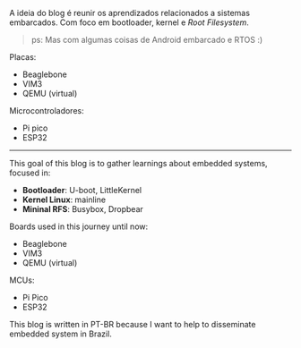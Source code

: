
A ideia do blog é reunir os aprendizados relacionados a sistemas embarcados. Com foco em bootloader, kernel e *Root Filesystem*.

> ps: Mas com algumas coisas de Android embarcado e RTOS :)

Placas:
  
  - Beaglebone
  - VIM3
  - QEMU (virtual)

Microcontroladores:

  - Pi pico
  - ESP32
---

This goal of this blog is to gather learnings about embedded systems, focused in:

- **Bootloader**: U-boot, LittleKernel
- **Kernel Linux**: mainline
- **Mininal RFS**: Busybox, Dropbear

Boards used in this journey until now:

  - Beaglebone
  - VIM3
  - QEMU (virtual)

MCUs:
  - Pi Pico
  - ESP32

This blog is written in PT-BR because I want to help to disseminate embedded system in Brazil.
